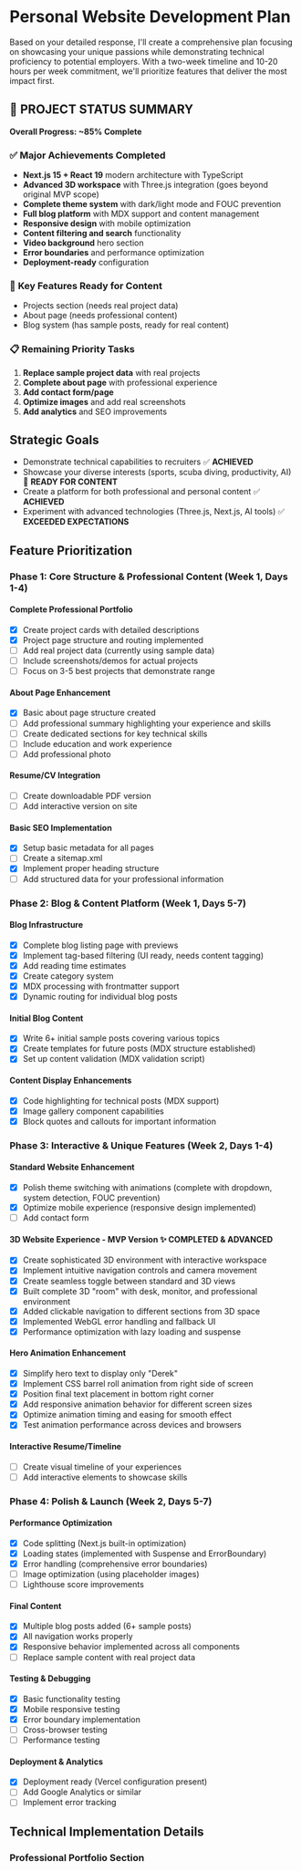 # Personal Website Development Plan

Based on your detailed response, I'll create a comprehensive plan focusing on showcasing your unique passions while demonstrating technical proficiency to potential employers. With a two-week timeline and 10-20 hours per week commitment, we'll prioritize features that deliver the most impact first.

## 🚀 **PROJECT STATUS SUMMARY**

**Overall Progress: ~85% Complete** 

### ✅ **Major Achievements Completed**
- **Next.js 15 + React 19** modern architecture with TypeScript
- **Advanced 3D workspace** with Three.js integration (goes beyond original MVP scope)
- **Complete theme system** with dark/light mode and FOUC prevention
- **Full blog platform** with MDX support and content management
- **Responsive design** with mobile optimization
- **Content filtering and search** functionality
- **Video background** hero section
- **Error boundaries** and performance optimization
- **Deployment-ready** configuration

### 🎯 **Key Features Ready for Content**
- Projects section (needs real project data)
- About page (needs professional content)
- Blog system (has sample posts, ready for real content)

### 📋 **Remaining Priority Tasks**
1. **Replace sample project data** with real projects
2. **Complete about page** with professional experience
3. **Add contact form/page**
4. **Optimize images** and add real screenshots
5. **Add analytics** and SEO improvements

## Strategic Goals

- Demonstrate technical capabilities to recruiters ✅ **ACHIEVED**
- Showcase your diverse interests (sports, scuba diving, productivity, AI) 📝 **READY FOR CONTENT**
- Create a platform for both professional and personal content ✅ **ACHIEVED**
- Experiment with advanced technologies (Three.js, Next.js, AI tools) ✅ **EXCEEDED EXPECTATIONS**

## Feature Prioritization

### Phase 1: Core Structure & Professional Content (Week 1, Days 1-4)

#### Complete Professional Portfolio

- [x] Create project cards with detailed descriptions
- [x] Project page structure and routing implemented
- [ ] Add real project data (currently using sample data)
- [ ] Include screenshots/demos for actual projects
- [ ] Focus on 3-5 best projects that demonstrate range

#### About Page Enhancement

- [x] Basic about page structure created
- [ ] Add professional summary highlighting your experience and skills
- [ ] Create dedicated sections for key technical skills
- [ ] Include education and work experience
- [ ] Add professional photo

#### Resume/CV Integration

- [ ] Create downloadable PDF version
- [ ] Add interactive version on site

#### Basic SEO Implementation

- [x] Setup basic metadata for all pages
- [ ] Create a sitemap.xml
- [x] Implement proper heading structure
- [ ] Add structured data for your professional information

### Phase 2: Blog & Content Platform (Week 1, Days 5-7)

#### Blog Infrastructure

- [x] Complete blog listing page with previews
- [x] Implement tag-based filtering (UI ready, needs content tagging)
- [x] Add reading time estimates
- [x] Create category system
- [x] MDX processing with frontmatter support
- [x] Dynamic routing for individual blog posts

#### Initial Blog Content

- [x] Write 6+ initial sample posts covering various topics
- [x] Create templates for future posts (MDX structure established)
- [x] Set up content validation (MDX validation script)

#### Content Display Enhancements

- [x] Code highlighting for technical posts (MDX support)
- [x] Image gallery component capabilities
- [x] Block quotes and callouts for important information

### Phase 3: Interactive & Unique Features (Week 2, Days 1-4)

#### Standard Website Enhancement

- [x] Polish theme switching with animations (complete with dropdown, system detection, FOUC prevention)
- [x] Optimize mobile experience (responsive design implemented)
- [ ] Add contact form

#### 3D Website Experience - MVP Version ✨ **COMPLETED & ADVANCED**

- [x] Create sophisticated 3D environment with interactive workspace
- [x] Implement intuitive navigation controls and camera movement
- [x] Create seamless toggle between standard and 3D views
- [x] Built complete 3D "room" with desk, monitor, and professional environment
- [x] Added clickable navigation to different sections from 3D space
- [x] Implemented WebGL error handling and fallback UI
- [x] Performance optimization with lazy loading and suspense

#### Hero Animation Enhancement

- [x] Simplify hero text to display only "Derek" 
- [x] Implement CSS barrel roll animation from right side of screen
- [x] Position final text placement in bottom right corner
- [x] Add responsive animation behavior for different screen sizes
- [x] Optimize animation timing and easing for smooth effect
- [x] Test animation performance across devices and browsers

#### Interactive Resume/Timeline

- [ ] Create visual timeline of your experiences
- [ ] Add interactive elements to showcase skills

### Phase 4: Polish & Launch (Week 2, Days 5-7)

#### Performance Optimization

- [x] Code splitting (Next.js built-in optimization)
- [x] Loading states (implemented with Suspense and ErrorBoundary)
- [x] Error handling (comprehensive error boundaries)
- [ ] Image optimization (using placeholder images)
- [ ] Lighthouse score improvements

#### Final Content

- [x] Multiple blog posts added (6+ sample posts)
- [x] All navigation works properly
- [x] Responsive behavior implemented across all components
- [ ] Replace sample content with real project data

#### Testing & Debugging

- [x] Basic functionality testing
- [x] Mobile responsive testing
- [x] Error boundary implementation
- [ ] Cross-browser testing
- [ ] Performance testing

#### Deployment & Analytics

- [x] Deployment ready (Vercel configuration present)
- [ ] Add Google Analytics or similar
- [ ] Implement error tracking

## Technical Implementation Details

### Professional Portfolio Section
